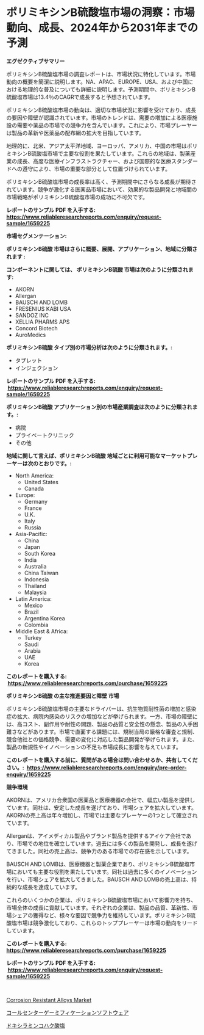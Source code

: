 <p><h1>ポリミキシンB硫酸塩市場の洞察：市場動向、成長、2024年から2031年までの予測</h1></p><p><strong>エグゼクティブサマリー</strong></p>
<p><p>ポリミキシンB硫酸塩市場の調査レポートは、市場状況に特化しています。市場動向の概要を簡潔に説明します。NA、APAC、EUROPE、USA、および中国における地理的な普及についても詳細に説明します。予測期間中、ポリミキシンB硫酸塩市場は13.4％のCAGRで成長すると予想されています。</p><p>ポリミキシンB硫酸塩市場の動向は、適切な市場状況に影響を受けており、成長の要因や障壁が認識されています。市場のトレンドは、需要の増加による医療施設の需要や薬品の市場での競争力を含んでいます。これにより、市場プレーヤーは製品の革新や医薬品の配布網の拡大を目指しています。</p><p>地理的に、北米、アジア太平洋地域、ヨーロッパ、アメリカ、中国の市場はポリミキシンB硫酸塩市場で主要な役割を果たしています。これらの地域は、製薬産業の成長、高度な医療インフラストラクチャー、および国際的な医療スタンダードへの遵守により、市場の重要な部分として位置づけられています。</p><p>ポリミキシンB硫酸塩市場の成長率は高く、予測期間中にさらなる成長が期待されています。競争が激化する医薬品市場において、効果的な製品開発と地域間の市場戦略がポリミキシンB硫酸塩市場の成功に不可欠です。</p></p>
<p><strong>レポートのサンプル PDF を入手する: <a href="https://www.reliableresearchreports.com/enquiry/request-sample/1659225">https://www.reliableresearchreports.com/enquiry/request-sample/1659225</a></strong></p>
<p><strong>市場セグメンテーション:</strong></p>
<p><strong> ポリミキシンB硫酸 市場はさらに概要、展開、アプリケーション、地域に分類されます :</strong></p>
<p><strong>コンポーネントに関しては、 ポリミキシンB硫酸 市場は次のように分類されます: &nbsp;</strong></p>
<p><ul><li>AKORN</li><li>Allergan</li><li>BAUSCH AND LOMB</li><li>FRESENIUS KABI USA</li><li>SANDOZ INC</li><li>XELLIA PHARMS APS</li><li>Concord Biotech</li><li>AuroMedics</li></ul></p>
<p><strong> ポリミキシンB硫酸 タイプ別の市場分析は次のように分類されます。:</strong></p>
<p><ul><li>タブレット</li><li>インジェクション</li></ul></p>
<p><strong>レポートのサンプル PDF を入手する: &nbsp;<a href="https://www.reliableresearchreports.com/enquiry/request-sample/1659225">https://www.reliableresearchreports.com/enquiry/request-sample/1659225</a></strong></p>
<p><strong> ポリミキシンB硫酸 アプリケーション別の市場産業調査は次のように分類されます。:</strong></p>
<p><ul><li>病院</li><li>プライベートクリニック</li><li>その他</li></ul></p>
<p><strong>地域に関して言えば、ポリミキシンB硫酸 地域ごとに利用可能なマーケットプレーヤーは次のとおりです。:</strong></p>
<p><ul>
    <li>
        North America:
        <ul>
            <li>United States</li>
            <li>Canada</li>
        </ul>
    </li>
    <li>
        Europe:
        <ul>
            <li>Germany</li>
            <li>France</li>
            <li>U.K.</li>
            <li>Italy</li>
            <li>Russia</li>
        </ul>
    </li>
    <li>
        Asia-Pacific:
        <ul>
            <li>China</li>
            <li>Japan</li>
            <li>South Korea</li>
            <li>India</li>
            <li>Australia</li>
            <li>China Taiwan</li>
            <li>Indonesia</li>
            <li>Thailand</li>
            <li>Malaysia</li>
        </ul>
    </li>
    <li>
        Latin America:
        <ul>
            <li>Mexico</li>
            <li>Brazil</li>
            <li>Argentina Korea</li>
            <li>Colombia</li>
        </ul>
    </li>
    <li>
        Middle East & Africa:
        <ul>
            <li>Turkey</li>
            <li>Saudi</li>
            <li>Arabia</li>
            <li>UAE</li>
            <li>Korea</li>
        </ul>
    </li>
    </ul></p>
<p><strong>このレポートを購入する: &nbsp;<a href="https://www.reliableresearchreports.com/purchase/1659225">https://www.reliableresearchreports.com/purchase/1659225</a></strong></p>
<p><strong>ポリミキシンB硫酸 の主な推進要因と障壁 市場</strong></p>
<p><p>ポリミキシンB硫酸塩市場の主要なドライバーは、抗生物質耐性菌の増加と感染症の拡大、病院内感染のリスクの増加などが挙げられます。一方、市場の障壁には、高コスト、副作用や耐性の問題、製品の品質と安全性の懸念、製品の入手困難さなどがあります。市場で直面する課題には、規制当局の厳格な審査と規制、競合他社との価格競争、需要の変化に対応した製品開発が挙げられます。また、製品の新規性やイノベーションの不足も市場成長に影響を与えています。</p></p>
<p><strong>このレポートを購入する前に、質問がある場合は問い合わせるか、共有してください。:&nbsp; <a href="https://www.reliableresearchreports.com/enquiry/pre-order-enquiry/1659225">https://www.reliableresearchreports.com/enquiry/pre-order-enquiry/1659225</a></strong></p>
<p><strong>競争環境</strong></p>
<p><p>AKORNは、アメリカ合衆国の医薬品と医療機器の会社で、幅広い製品を提供しています。同社は、安定した成長を遂げており、市場シェアを拡大しています。 AKORNの売上高は年々増加し、市場では主要なプレーヤーの1つとして確立されています。</p><p>Allerganは、アイメディカル製品やブランド製品を提供するアイケア会社であり、市場での地位を確立しています。過去には多くの製品を開発し、成長を遂げてきました。同社の売上高は、競争力のある市場での存在感を示しています。</p><p>BAUSCH AND LOMBは、医療機器と製薬企業であり、ポリミキシンB硫酸塩市場においても主要な役割を果たしています。同社は過去に多くのイノベーションを行い、市場シェアを拡大してきました。BAUSCH AND LOMBの売上高は、持続的な成長を達成しています。</p><p>これらのいくつかの企業は、ポリミキシンB硫酸塩市場において影響力を持ち、市場全体の成長に貢献しています。それぞれの企業は、製品の品質、革新性、市場シェアの獲得など、様々な要因で競争力を維持しています。ポリミキシンB硫酸塩市場は競争激化しており、これらのトッププレーヤーは市場の動向をリードしています。</p></p>
<p><strong>このレポートを購入する: &nbsp; <a href="https://www.reliableresearchreports.com/purchase/1659225">https://www.reliableresearchreports.com/purchase/1659225</a></strong></p>
<p><strong>レポートのサンプル PDF を入手する: &nbsp;<a href="https://www.reliableresearchreports.com/enquiry/request-sample/1659225">https://www.reliableresearchreports.com/enquiry/request-sample/1659225</a></strong><strong></strong></p>
<p>&nbsp;</p>
<p><p><a href="https://metal-farmhouse-e95.notion.site/Corrosion-Resistant-Alloys-Market-Size-Share-Trends-Analysis-Report-By-Application-Regional-Outl-5604959875e94f819e70f43534b1a50a">Corrosion Resistant Alloys Market</a></p><p><a href="https://github.com/laurenreichert/Market-Research-Report-List-1/blob/main/525802412560.md">コールセンターゲーミフィケーションソフトウェア</a></p><p><a href="https://github.com/RodHoppe07/Market-Research-Report-List-1/blob/main/639539112561.md">ドキシラミンコハク酸塩</a></p></p>